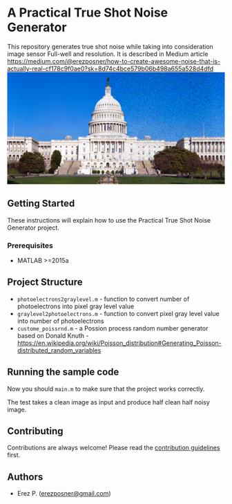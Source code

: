 
# A Practical True Shot Noise Generator
This repository generates true shot noise while taking into consideration image sensor Full-well and resolution. 
It is described in Medium article 
https://medium.com/@erezposner/how-to-create-awesome-noise-that-is-actually-real-cf178c9f0ae0?sk=8d74c4bce579b06b498a655a528d4dfd
![FDFE](noisy_image.png)

## Getting Started
These instructions will explain how to use the Practical True Shot Noise Generator project.

### Prerequisites
* MATLAB >=2015a


## Project Structure

* ```photoelectrons2graylevel.m``` - function to convert number of photoelectrons into pixel gray level value
* ```graylevel2photoelectrons.m``` - function to convert pixel gray level value into number of photoelectrons  
* ```custome_poissrnd.m``` - a Possion process random number generator based on  Donald Knuth - https://en.wikipedia.org/wiki/Poisson_distribution#Generating_Poisson-distributed_random_variables

    
## Running the sample code


Now you should ```main.m``` to make sure that the project works correctly.

The test takes a clean image as input and produce half clean half noisy image.

## Contributing

Contributions are always welcome! Please read the [contribution guidelines](contributing.md) first.
## Authors

* Erez P.  (erezposner@gmail.com)

